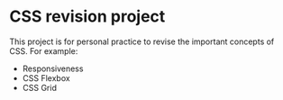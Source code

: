 #  CSS revision project

This project is for personal practice to revise the important concepts of CSS.
For example:

- Responsiveness
- CSS Flexbox
- CSS Grid
